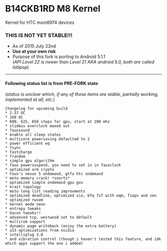 B14CKB1RD M8 Kernel 
==========================

Kernel for HTC msm8974 devices

### THIS IS NOT YET STABLE!!! ###
* As of 2015 July 22nd
* **Use at your own risk**
* Purpose of this fork is porting to Android 5.1.1<br>(*API Level 22 is newer than Level 21 AKA android 5.0, both are called lollipop*)

---

#### Following status list is from **PRE-FORK** state ####
(*status is unclear which, if any of these items are stable, partially working, implemented at all, etc.*)

```
Changelog for upcoming build
* 2.57 OC
* 268 UC
* 600, 625, 650 steps for gpu, start at 200 mhz
* slimbus overclock maxed out
* fauxsound
* enable all sleep states
* multicore powersaving defaulted to 2
* power efficient wq
* fsync
* fastcharge
* frandom
* simple gpu algorithm
* faux powersuspend, you need to set in in fauxclock
* optimized arm crypto
* Faux's nexus 5 ondemand, gtfo htc ondemand
* moto memory crack! *snorts*
* optimized simple ondemand gpu gov
* krait topology
* moto long list reading improvments
* optimized deadline, optimized sio, bfq 7v7 with eqm, fiops and zen
* optimized rwsem
* kernel mode neon
* entropy tweaks
* bacon tweaks!!
* advanced tcp, westwood set to default
* multirom support
* dynamic page writeback (enjoy the extra battery)
* a15 optimizations from nvidia
* intelliplug 3.8
* and vibration control (though i haven't tested this feature, and idk which apps support the one i added)
```
